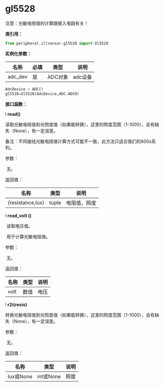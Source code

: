 # gl5528

注意：光敏电阻值的计算跟接入电路有关！

**类引用：**

```python
from peripheral.illsensor.gl5528 import Gl5528
```

 

**实例化参数：**

| 名称    | 必填 | 类型    | 说明    |
| ------- | ---- | ------- | ------- |
| adc_dev | 是   | ADC对象 | adc设备 |

```python
AdcDevice = ADC()
gl5528=Gl5528(AdcDevice,ADC.ADC0)
```

**接口函数：**

l **read()**

​	读取光敏电阻值和光照度值（如果能转换），这里的照度范围（1-1000），会有缺失（None），有一定误差。

​	备注：不同接线光敏电阻值计算方式可能不一致，此方法只适合我们的600s系列。

参数：

​    无。

返回值：

| 名称             | 类型  | 说明         |
| ---------------- | ----- | ------------ |
| (resistance,lux) | tuple | 电阻值，照度 |

l **read_volt ()**

​	读取电压值。

​	用于计算光敏电阻值。

参数：

​    无。

返回值：

| 名称 | 类型 | 说明 |
| ---- | ---- | ---- |
| volt | 数值 | 电压 |

 

l **r2i(resis)**

​	转换光敏电阻值到光照度值（如果能转换），这里的照度范围（1-1000），会有缺失（None），有一定误差。

参数：

​    无。

返回值：

| 名称      | 类型      | 说明 |
| --------- | --------- | ---- |
| lux或None | int或None | 照度 |

